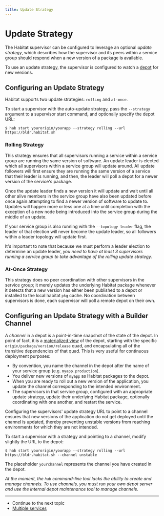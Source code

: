 ```yaml
---
title: Update Strategy
---
```


# Update Strategy

The Habitat supervisor can be configured to leverage an optional _update strategy_, which describes how the supervisor and its peers within a service group should respond when a new version of a package is available.

To use an update strategy, the supervisor is configured to watch a [depot](/docs/concepts-depot) for new versions.

## Configuring an Update Strategy

Habitat supports two update strategies: `rolling` and `at-once`.

To start a supervisor with the auto-update strategy, pass the `--strategy` argument to a supervisor start command, and optionally specify the depot URL:

    $ hab start yourorigin/yourapp --strategy rolling --url https://bldr.habitat.sh

### Rolling Strategy

This strategy ensures that all supervisors running a service within a service group are running the same version of software. An update leader is elected which all supervisors within a service group will update around. All update followers will first ensure they are running the same version of a service that their leader is running, and then, the leader will poll a depot for a newer version of the service's package.

Once the update leader finds a new version it will update and wait until all other alive members in the service group have also been updated before once again attempting to find a newer version of software to update to. Updates will happen more or less one at a time until completion with the exception of a new node being introduced into the service group during the middle of an update.

If your service group is also running with the `--topology leader` flag, the leader of that election will never become the update leader, so all followers within a leader topology will update first.

It's important to note that because we must perform a leader election to determine an update leader, *you need to have at least 3 supervisors running a service group to take advantage of the rolling update strategy*.

### At-Once Strategy

This strategy does no peer coordination with other supervisors in the service group; it merely updates the underlying Habitat package whenever it detects that a new version has either been published to a depot or installed to the local habitat `pkg` cache. No coordination between supervisors is done, each supervisor will poll a remote depot on their own.

## Configuring an Update Strategy with a Builder Channel

A _channel_ in a depot is a point-in-time snapshot of the state of the depot. In point of fact, it is a [materialized view](https://en.wikipedia.org/wiki/Materialized_view) of the depot, starting with the specific `origin/package/version/release` quad, and encapsulating all of the transitive dependencies of that quad. This is very useful for continuous deployment purposes:

* By convention, you name the channel in the depot after the name of your service group (e.g. `myapp.production`).
* You deliver new versions of `myapp` as Habitat packages to the depot.
* When you are ready to roll out a new version of the application, you update the channel corresponding to the intended environment.
* The supervisors in that service group, configured with an appropriate update strategy, update their underlying Habitat package, optionally coordinating with one another, and restart the service.

Configuring the supervisors'  update strategy URL to point to a channel ensures that new versions of the application do not get deployed until the channel is updated, thereby preventing unstable versions from reaching environments for which they are not intended.

To start a supervisor with a strategy and pointing to a channel, modify slightly the URL to the depot:

    $ hab start yourorigin/yourapp --strategy rolling --url https://bldr.habitat.sh --channel unstable

The placeholder `yourchannel` represents the channel you have created in the depot.

_At the moment, the `hab` command-line tool lacks the ability to create and manage channels. To use channels, you must run your own depot server and use the internal depot maintenance tool to manage channels_.

<hr>
<ul class="main-content--link-nav">
  <li>Continue to the next topic</li>
  <li><a href="/docs/run-packages-multiple-services">Multiple services</a></li>
</ul>
